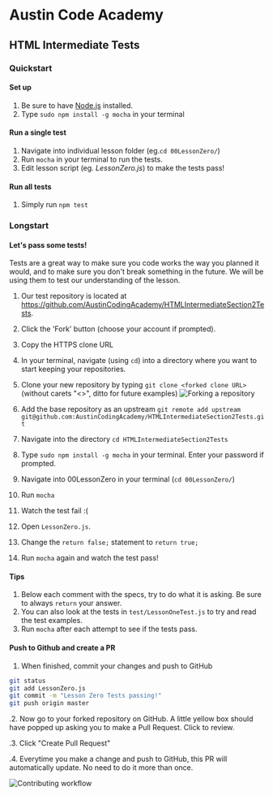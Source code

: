 # Austin Code Academy
## HTML Intermediate Tests

### Quickstart
#### Set up
1. Be sure to have [Node.js](https://nodejs.org/) installed.
2. Type `sudo npm install -g mocha` in your terminal

#### Run a single test
1. Navigate into individual lesson folder (eg.`cd 00LessonZero/`)
2. Run `mocha` in your terminal to run the tests.
3. Edit lesson script (eg. _LessonZero.js_) to make the tests pass!

#### Run all tests
1. Simply run `npm test`

### Longstart
#### Let's pass some tests!
Tests are a great way to make sure you code works the way you planned it would, and to make sure you don't break something in the future. We will be using them to test our understanding of the lesson.

1. Our test repository is located at https://github.com/AustinCodingAcademy/HTMLIntermediateSection2Tests.
2. Click the 'Fork' button (choose your account if prompted).
3. Copy the HTTPS clone URL
4. In your terminal, navigate (using `cd`) into a directory where you want to start keeping your repositories.
5. Clone your new repository by typing `git clone <forked clone URL>` (without carets "<>", ditto for future examples)
![Forking a repository](https://docs.google.com/drawings/d/1tYsLHaLo8JRdp0xC1EZrAo0o9Wvv4S5AD937cokVOBk/pub?w=960&h=720)
6. Add the base repository as an upstream `git remote add upstream git@github.com:AustinCodingAcademy/HTMLIntermediateSection2Tests.git`

6. Navigate into the directory `cd HTMLIntermediateSection2Tests`
7. Type `sudo npm install -g mocha` in your terminal. Enter your password if prompted.
8. Navigate into 00LessonZero in your terminal (`cd 00LessonZero/`)
9. Run `mocha`
10. Watch the test fail :(
11. Open `LessonZero.js`.
12. Change the `return false;` statement to `return true;`
13. Run `mocha` again and watch the test pass!

#### Tips
1. Below each comment with the specs, try to do what it is asking. Be sure to always `return` your answer.
2. You can also look at the tests in `test/LessonOneTest.js` to try and read the test examples.
3. Run `mocha` after each attempt to see if the tests pass.

#### Push to Github and create a PR
1. When finished, commit your changes and push to GitHub
```bash
git status
git add LessonZero.js
git commit -m "Lesson Zero Tests passing!"
git push origin master
```
.2. Now go to your forked repository on GitHub. A little yellow box should have popped up asking you to make a Pull Request. Click to review.

.3. Click "Create Pull Request"

.4. Everytime you make a change and push to GitHub, this PR will automatically update. No need to do it more than once.

![Contributing workflow](https://docs.google.com/drawings/d/1WeKQxOHgPKfwjy_eKtlJO62Fu4XTCWFeqkAh1oIqICM/pub?w=960&h=720)

